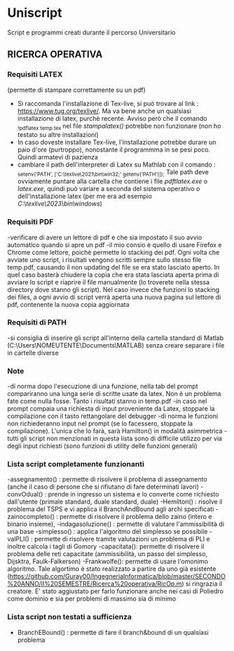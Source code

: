 # Uniscript
Script e programmi creati durante il percorso Universitario


## RICERCA OPERATIVA
### Requisiti LATEX  
(permette di stampare correttamente su un pdf)
- Si raccomanda l'installazione di Tex-live, si può trovare al link : https://www.tug.org/texlive/. Ma va bene anche un qualsiasi installazione di latex, purchè recente. Avviso però che il comando <sub>!pdflatex temp.tex </sub> nel file *stampalatex()* potrebbe non funzionare (non ho testato su altre installazioni)
- In caso doveste installare Tex-live, l'installazione potrebbe durare un paio d'ore (purtroppo), nonostante il programmma in se pesi poco. Quindi armatevi di pazienza
- cambiare il path dell'interpreter di Latex su Mathlab con il comando : <sub> setenv('PATH', ['C:\texlive\2021\bin\win32;' getenv('PATH')]);</sub>
Tale path deve ovviamente puntare alla cartella che contiene i file *pdftlatex.exe* o *latex.exe*, quindi può variare a seconda del sistema operativo o dell'installazione latex (per me era ad esempio *C:\texlive\2023\bin\windows*)
### Requisiti PDF  
-verificare di avere un lettore di pdf e che sia impostato il suo avvio automatico quando si apre un pdf
-il mio consio è quello di usare Firefox e Chrome come lettore, poichè permette lo stacking dei pdf. Ogni volta che avviate uno script, i risultati vengono scritti sempre sullo stesso file temp.pdf, causando il non updating del file se era stato lasciato aperto. In quel caso basterà chiudere la copia che era stata lasciata aperta prima di avviare lo script e riaprire il file manualmente (lo troverete nella stessa directory dove stanno gli script). Nel caso invece che funzioni lo stacking dei files, a ogni avvio di script verrà aperta una nuova pagina sul lettore di pdf, contenente la nuova copia aggiornata
### Requisiti di PATH
-si consiglia di inserire gli script all'interno della cartella standard di Matlab (C:\Users\NOMEUTENTE\Documents\MATLAB) senza creare separare i file in cartelle diverse
### Note
-di norma dopo l'esecuzione di una funzione, nella tab del prompt compariranno una lunga serie di scritte usate da latex. Non è un problema fate come nulla fosse. Tanto i risultati stanno in temp.pdf
-in caso nel prompt compaia una richiesta di input proveniente da Latex, stoppare la compilazione con il tasto rettangolare del debugger
-di norma le funzioni non richiederanno input nel prompt (se lo facessero, stoppate la compilazione). L'unica che lo farà, sarà Hamilton() in modalità asimmetrica
-tutti gli script non menzionati in questa lista sono di difficile utilizzo per via degli input richiesti (sono funzioni di utility delle funzioni generali)
### Lista script completamente funzionanti
-assegnamento() : permette di risolvere il problema di assegnamento (anche il caso di persone che si rifiutano di fare determinati lavori)
-convOdual() : prende in ingresso un sistema e lo converte come richiesto dall'utente (primale standard, duale standard, duale)
-Hemilton() : risolve il problema del TSPS e vi applica il BranchAndBound agli archi specificati
-zainocompleto() :  permette di risolvere il problema dello zaino (intero e binario insieme), 
-indagasoluzione() : permette di valutare l'ammissibilità di una base
-simplesso() : applica l'algoritmo del simplesso se possibile
-valPLI() : permette di risolvere tramite valutazioni un problema di PLI e inoltre calcola i tagli di Gomory
-capacitata(): permette di risolvere il problema delle reti capacitate (ammissibilità, un passo del simplesso, Dijsktra, Faulk-Falkerson)
-Frankwolfe(): permette di usare l'omonimo algoritmo. Tale algortimo è stato realizzato a partire da uno già esistente (https://github.com/Guray00/IngegneriaInformatica/blob/master/SECONDO%20ANNO/II%20SEMESTRE/Ricerca%20operativa/RicOp.m) si ringrazia il creatore. E' stato aggiustato per farlo funzionare anche nei casi di Poliedro come dominio e sia per problemi di massimo sia di minimo
### Lista script non testati a sufficienza
- BranchEBound() : permette di fare il branch&bound di un qualsiasi problema
